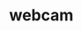 # webcam
<html>
<body>
  <a>
    <a>
      <href="https://www.ristoranteosservatoriostromboli.com/webcam/">
  
  </a>
</body>
  
</html>
